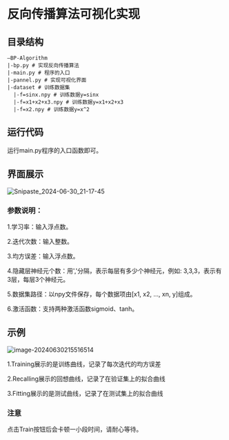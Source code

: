 # 反向传播算法可视化实现

## 目录结构

```
—BP-Algorithm
|-bp.py # 实现反向传播算法
|-main.py # 程序的入口
|-pannel.py # 实现可视化界面
|-dataset # 训练数据集
  |-f=sinx.npy # 训练数据y=sinx
  |-f=x1+x2+x3.npy # 训练数据y=x1+x2+x3
  |-f=x2.npy # 训练数据y=x^2
```

## 运行代码

运行main.py程序的入口函数即可。

## 界面展示

![Snipaste_2024-06-30_21-17-45](https://cdn.jsdelivr.net/gh/Gaesar/Gaesar.github.io@main/pic/202406302147050.jpg)

### 参数说明：

1.学习率：输入浮点数。

2.迭代次数：输入整数。

3.均方误差：输入浮点数。

4.隐藏层神经元个数：用','分隔，表示每层有多少个神经元，例如: 3,3,3，表示有3层，每层3个神经元。

5.数据集路径：以npy文件保存，每个数据项由[x1, x2, ..., xn, y]组成。

6.激活函数：支持两种激活函数sigmoid、tanh。

## 示例

![image-20240630215516514](https://cdn.jsdelivr.net/gh/Gaesar/Gaesar.github.io@main/pic/202406302155590.png)

1.Training展示的是训练曲线，记录了每次迭代的均方误差

2.Recalling展示的回想曲线，记录了在验证集上的拟合曲线

3.Fitting展示的是测试曲线，记录了在测试集上的拟合曲线

### 注意

点击Train按钮后会卡顿一小段时间，请耐心等待。
